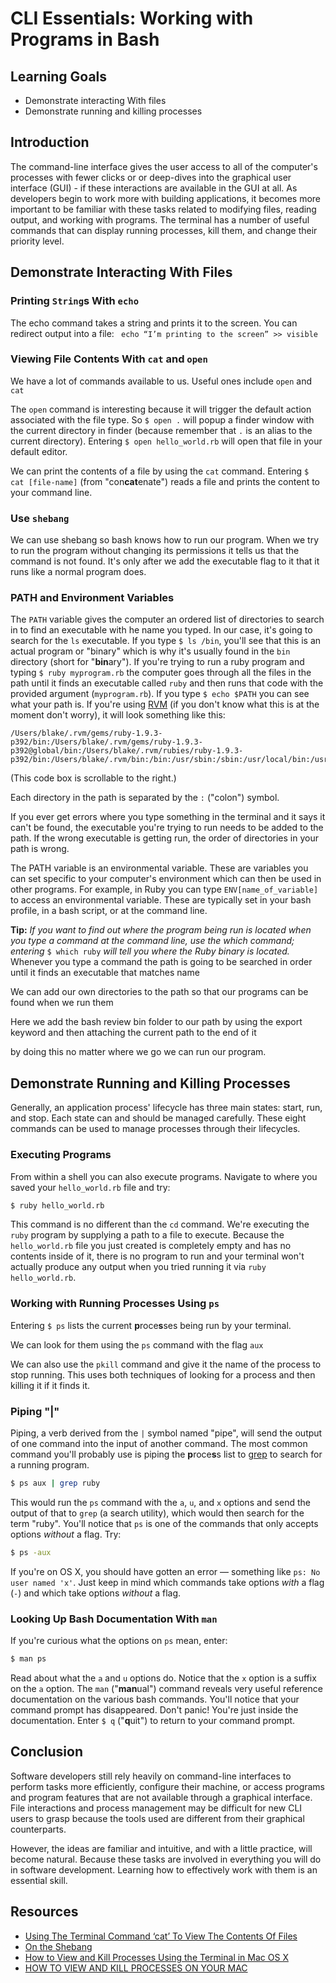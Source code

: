 # CLI Essentials: Working with Programs in Bash

## Learning Goals

* Demonstrate interacting With files
* Demonstrate running and killing processes

## Introduction

The command-line interface gives the user access to all of the computer's
processes with fewer clicks or or deep-dives into the graphical user interface
(GUI) - if these interactions are available in the GUI at all. As developers
begin to work more with building applications, it becomes more important to be
familiar with these tasks related to modifying files, reading output, and
working with programs. The terminal has a number of useful commands that can
display running processes, kill them, and change their priority level. 

## Demonstrate Interacting With Files

### Printing `String`s With `echo`

The echo command takes a string and prints it to the screen. You can redirect
output into a file: ``` echo “I’m printing to the screen” >> visible```

### Viewing File Contents With `cat` and `open`

We have a lot of commands available to us. Useful ones include `open` and `cat`

The `open` command is interesting because it will trigger the default action
associated with the file type. So `$ open .` will popup a finder window with the
current directory in finder (because remember that `.` is an alias to the
current directory). Entering `$ open hello_world.rb` will open that file in your
default editor.

We can print the contents of a file by using the `cat` command. Entering `$ cat
[file-name]` (from "con**cat**enate") reads a file and prints the content to
your command line.

### Use `shebang`

We can use shebang so bash knows how to run our program. When we try to run the
program without changing its permissions it tells us that the command is not
found. It's only after we add the executable flag to it that it runs like a
normal program does.

### PATH and Environment Variables

The `PATH` variable gives the computer an ordered list of directories to search
in to find an executable with he name you typed.  In our case, it's going to
search for the `ls` executable. If you type `$ ls /bin`, you'll see that this is
an actual program or "binary" which is why it's usually found in the `bin`
directory (short for "**bin**ary").  If you're trying to run a ruby program and
typing `$ ruby myprogram.rb` the computer goes through all the files in the path
until it finds an executable called `ruby` and then runs that code with the
provided argument (`myprogram.rb`).  If you type `$ echo $PATH` you can see what
your path is.  If you're using [RVM](https://rvm.io/) (if you don't know what
this is at the moment don't worry), it will look something like this:

```
/Users/blake/.rvm/gems/ruby-1.9.3-p392/bin:/Users/blake/.rvm/gems/ruby-1.9.3-p392@global/bin:/Users/blake/.rvm/rubies/ruby-1.9.3-p392/bin:/Users/blake/.rvm/bin:/bin:/usr/sbin:/sbin:/usr/local/bin:/usr/bin:/usr/local/sbin:/Users/blake/bin:/Applications/Xcode.app/Contents/Developer/Toolchains/XcodeDefault.xctoolchain/usr/bin:/Applications/Xcode.app/Contents/Developer/usr/bin
```
(This code box is scrollable to the right.)

Each directory in the path is separated by the `:` ("colon") symbol.

If you ever get errors where you type something in the terminal and it says it
can't be found, the executable you're trying to run needs to be added to the
path. If the wrong executable is getting run, the order of directories in your
path is wrong.

The PATH variable is an environmental variable. These are variables you can set
specific to your computer's environment which can then be used in other
programs. For example, in Ruby you can type `ENV[name_of_variable]` to access an
environmental variable. These are typically set in your bash profile, in a bash
script, or at the command line.

**Tip:** *If you want to find out where the program being run is located when
you type a command at the command line, use the which command; entering* `$
which ruby` *will tell you where the Ruby binary is located.* Whenever you type
a command the path is going to be searched in order until it finds an executable
that matches name

We can add our own directories to the path so that our programs can be found
when we run them 

Here we add the bash review bin folder to our path by using the export keyword
and then attaching the current path to the end of it

by doing this no matter where we go we can run our program.

## Demonstrate Running and Killing Processes

Generally, an application process' lifecycle has three main states: start, run,
and stop. Each state can and should be managed carefully. These eight commands
can be used to manage processes through their lifecycles.

### Executing Programs

From within a shell you can also execute programs. Navigate to where you saved
your `hello_world.rb` file and try:

```bash
$ ruby hello_world.rb
```

This command is no different than the `cd` command. We're executing the `ruby`
program by supplying a path to a file to execute. Because the `hello_world.rb`
file you just created is completely empty and has no contents inside of it,
there is no program to run and your terminal won't actually produce any output
when you tried running it via `ruby hello_world.rb`.

### Working with Running Processes Using `ps`

Entering `$ ps` lists the current **p**roce**s**ses being run by your terminal.

We can look for them using the `ps` command with the flag `aux` 

We can also use the `pkill` command and give it the name of the process to stop
running. This uses both techniques of looking for a process and then killing it
if it finds it.

### Piping "|"

Piping, a verb derived from the `|` symbol named "pipe", will send the output of
one command into the input of another command. The most common command you'll
probably use is piping the **p**roce**s**s list to
[grep](http://en.wikipedia.org/wiki/Grep) to search for a running program.

```bash
$ ps aux | grep ruby
```

This would run the `ps` command with the `a`, `u`, and `x` options and send the
output of that to `grep` (a search utility), which would then search for the
term "ruby". You'll notice that `ps` is one of the commands that only accepts
options *without* a flag. Try:

```bash
$ ps -aux
```
If you're on OS X, you should have gotten an error — something like `ps: No user
named 'x'`. Just keep in mind which commands take options *with* a flag (`-`)
and which take options *without* a flag.

### Looking Up Bash Documentation With `man`

If you're curious what the options on `ps` mean, enter:

```bash
$ man ps
```

Read about what the `a` and `u` options do. Notice that the `x` option is a
suffix on the `a` option. The `man` ("**man**ual") command reveals very useful
reference documentation on the various bash commands. You'll notice that your
command prompt has disappeared. Don't panic! You're just inside the
documentation. Enter `$ q` ("**q**uit") to return to your command prompt.

## Conclusion

Software developers still rely heavily on command-line interfaces to perform
tasks more efficiently, configure their machine, or access programs and program
features that are not available through a graphical interface. File interactions
and process management may be difficult for new CLI users to grasp because the
tools used are different from their graphical counterparts.

However, the ideas are familiar and intuitive, and with a little practice, will
become natural. Because these tasks are involved in everything you will do in
software development. Learning how to effectively work with them is an essential
skill.

## Resources
* [Using The Terminal Command ‘cat’ To View The Contents Of Files](http://www.mactricksandtips.com/2012/07/using-the-terminal-command-cat-to-view-the-contents-of-files.html)
* [On the Shebang](https://scriptingosx.com/2017/10/on-the-shebang/)
* [How to View and Kill Processes Using the Terminal in Mac OS X](https://www.chriswrites.com/how-to-view-and-kill-processes-using-the-terminal-in-mac-os-x/)
* [HOW TO VIEW AND KILL PROCESSES ON YOUR MAC](https://setapp.com/how-to/how-to-view-and-kill-processes-on-mac)